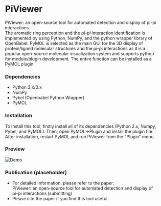 # PiViewer
PiViewer: an open-source tool for automated detection and display of pi-pi interactions.  
The aromatic ring perception and the pi-pi interaction identification is implemented by using Python, NumPy, and the python wrapper library of OpenBabel. PyMOL is selected as the main GUI for the 3D display of protein/ligand molecular structures and the pi-pi interactions as it is a popular open-source molecular visualization system and supports python for module/plugin development. The entire function can be installed as a PyMOL plugin.

### Dependencies
- Python 2.x/3.x
- NumPy
- Pybel (Openbabel Python Wrapper)
- PyMOL

### Installation
To install this tool, firstly install all of its dependencies (Python 2.x, Numpy, Pybel, and PyMOL). Then, open PyMOL->Plugin and install the plugin file. After installation, restart PyMOL and run PiViewer from the "Plugin" menu.

### Preview
![Demo](https://github.com/klmh001/PiViewer/raw/master/Demo.png)

### Publication (placeholder)
- For detailed information, please refer to the paper:  
PiViewer: an open-source tool for automated detection and display of pi-pi interactions (submitting)
- Please cite the paper if you find this tool useful.
